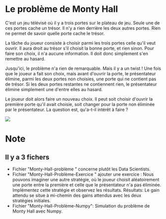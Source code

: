 # Le problème de Monty Hall
C'est un jeu télévisé où il y a trois portes sur le plateau de jeu. Seule une de ces portes cache un trésor. Il n'y a rien derrière les deux autres portes. Rien ne permet de savoir quelle porte cache le trésor.

La tâche du joueur consiste à choisir parmi les trois portes celle qu'il veut ouvrir. Il aura droit au trésor s'il choisit la bonne porte, et rien sinon. Pour faire son choix, il n'a aucune information. Il doit donc simplement s'en remettre au hasard.

Jusqu'ici, le problème n'a rien de remarquable. Mais il y a un twist ! Une fois que le joueur a fait son choix, mais avant d'ouvrir la porte, le présentateur élimine, parmi les deux portes non choisies, une porte qui ne contient pas de trésor. Si les deux portes restantes ne contiennent rien, le présentateur élimine simplement une d'entre elles au hasard.

Le joueur doit alors faire un nouveau choix. Il peut soit choisir d'ouvrir la première porte qu'il avait choisie, soit changer pour la porte non éliminée par le présentateur. La question est, qu'a-t-il intérêt à faire ? 

![](https://github.com/Etyangq/Images_for_md/blob/main/images/Monty%20Hall.jpg?raw=true)

# Note
## Il y a 3 fichers 
- Fichier "Monty-Hall-problème " concerne plutôt les Data Scientists.
- Fichier "Monty-Hall-Problème-Exercice " ajouter une exercice : Nous pouvons imaginer une autre stratégie, où le joueur choisit aléatoirement une porte entre la première et celle que le présentateur n'a pas éliminée. Implémentez cette stratégie et observez les résultats.
Résultats: Le gain attendu se situe à mi-chemin des gains attendus avec les deux stratégies initiales.
- Fichier "Monty-Hall-Problème-Numpy": Simulation du problème de Monty Hall avec Numpy.

